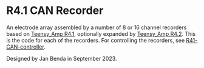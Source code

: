 # R4.1 CAN Recorder

An electrode array assembled by a number of 8 or 16 channel recorders
based on [Teensy_Amp
R4.1](https://github.com/janscience/Teensy_Amp/tree/main/R4.1),
optionally expanded by [Teensy_Amp
R4.2](https://github.com/janscience/Teensy_Amp/tree/main/R4.2).  This
is the code for each of the recorders. For controlling the recorders,
see [R41-CAN-controller](../R41-CAN-controller).

Designed by Jan Benda in September 2023.
